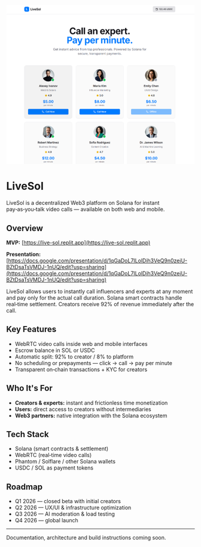 ![LiveSol Banner](https://github.com/abdilgapar/livesol/blob/main/1.png)

# LiveSol

LiveSol is a decentralized Web3 platform on Solana for instant pay‑as‑you‑talk video calls — available on both web and mobile.

## Overview

**MVP:** [https://live-sol.replit.app](https://live-sol.replit.app)

**Presentation:** [https://docs.google.com/presentation/d/1qGaDoL7ILolDih3VeQ9n0zeiU-BZtDsaTsVMDJ-1nUQ/edit?usp=sharing](https://docs.google.com/presentation/d/1qGaDoL7ILolDih3VeQ9n0zeiU-BZtDsaTsVMDJ-1nUQ/edit?usp=sharing)

LiveSol allows users to instantly call influencers and experts at any moment and pay only for the actual call duration. Solana smart contracts handle real‑time settlement. Creators receive 92% of revenue immediately after the call.

## Key Features

* WebRTC video calls inside web and mobile interfaces
* Escrow balance in SOL or USDC
* Automatic split: 92% to creator / 8% to platform
* No scheduling or prepayments — click → call → pay per minute
* Transparent on‑chain transactions + KYC for creators

## Who It's For

* **Creators & experts:** instant and frictionless time monetization
* **Users:** direct access to creators without intermediaries
* **Web3 partners:** native integration with the Solana ecosystem

## Tech Stack

* Solana (smart contracts & settlement)
* WebRTC (real‑time video calls)
* Phantom / Solflare / other Solana wallets
* USDC / SOL as payment tokens

## Roadmap

* Q1 2026 — closed beta with initial creators
* Q2 2026 — UX/UI & infrastructure optimization
* Q3 2026 — AI moderation & load testing
* Q4 2026 — global launch

---

Documentation, architecture and build instructions coming soon.
